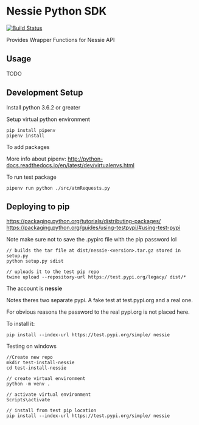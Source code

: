 # Nessie Python SDK

[![Build Status](https://travis-ci.org/nessieisreal/nessie-python-sdk.svg?branch=master)](https://travis-ci.org/nessieisreal/nessie-python-sdk)

Provides Wrapper Functions for Nessie API

## Usage
TODO


## Development Setup

Install python 3.6.2 or greater

Setup virtual python environment

    pip install pipenv
    pipenv install

To add packages


More info about pipenv: http://python-docs.readthedocs.io/en/latest/dev/virtualenvs.html


To run test package

    pipenv run python ./src/atmRequests.py


## Deploying to pip

https://packaging.python.org/tutorials/distributing-packages/
https://packaging.python.org/guides/using-testpypi/#using-test-pypi

Note make sure not to save the .pypirc file with the pip password lol

    // builds the tar file at dist/nessie-<version>.tar.gz stored in setup.py
    python setup.py sdist

    // uploads it to the test pip repo
    twine upload --repository-url https://test.pypi.org/legacy/ dist/*


The account is **nessie**

Notes theres two separate pypi. A fake test at test.pypi.org and a real one.

For obvious reasons the password to the real pypi.org is not placed here.

To install it:

    pip install --index-url https://test.pypi.org/simple/ nessie

Testing on windows

    //Create new repo
    mkdir test-install-nessie
    cd test-install-nessie

    // create virtual environment
    python -m venv .

    // activate virtual environment
    Scripts\activate

    // install from test pip location
    pip install --index-url https://test.pypi.org/simple/ nessie

    
